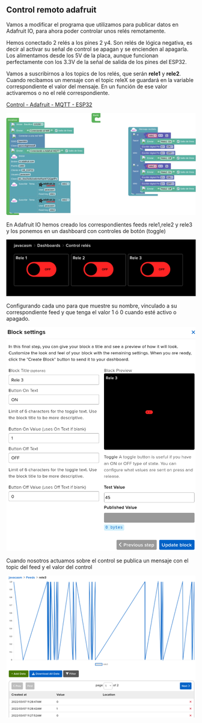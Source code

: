 ## Control remoto adafruit

Vamos a modificar el programa que utilizamos para publicar datos en Adafruit IO, para ahora poder controlar unos relés remotamente.

Hemos conectado 2 relés a los pines 2 y4. Son relés de lógica negativa, es decir al activar su señal de control se apagan y se encienden al apagarla. Los alimentamos desde los 5V de la placa, aunque funcionan perfectamente con los 3.3V de la señal de salida de los pines del ESP32.

Vamos a suscribirnos a los topics de los relés, que serán **rele1** y **rele2**. Cuando recibamos un mensaje con el topic releX se guardará en la variable correspondiente el valor del mensaje. En un función de ese valor activaremos o no el relé correspondiente.

[Control - Adafruit - MQTT - ESP32](http://www.arduinoblocks.com/web/project/791707)

![](./images/programa_control_adafruit.png)

En Adafruit IO hemos creado los correspondientes feeds rele1,rele2 y rele3 y los ponemos en un dashboard con controles de botón (toggle)

![](./images/adafruit_dashboard.png)

Configurando cada uno para que muestre su nombre, vinculado a su correspondiente feed y que tenga el valor 1 ó 0 cuando esté activo o apagado.

![](./images/adafruit_toggle.png)

Cuando nosotros actuamos sobre el control se publica un mensaje con el topic del feed y el valor del control

![](./images/adfruitt_feed_rele3.png)